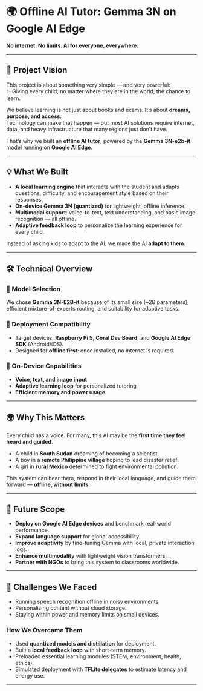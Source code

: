# 🌍 Offline AI Tutor: Gemma 3N on Google AI Edge

**No internet. No limits. AI for everyone, everywhere.**

---

## 📖 Project Vision
This project is about something very simple — and very powerful:  
✨ Giving every child, no matter where they are in the world, the chance to learn.  

We believe learning is not just about books and exams. It’s about **dreams, purpose, and access**.  
Technology can make that happen — but most AI solutions require internet, data, and heavy infrastructure that many regions just don’t have.  

That’s why we built an **offline AI tutor**, powered by the **Gemma 3N-e2b-it** model running on **Google AI Edge**.  

---

## 💡 What We Built
- **A local learning engine** that interacts with the student and adapts questions, difficulty, and encouragement style based on their responses.  
- **On-device Gemma 3N (quantized)** for lightweight, offline inference.  
- **Multimodal support**: voice-to-text, text understanding, and basic image recognition — all offline.  
- **Adaptive feedback loop** to personalize the learning experience for every child.  

Instead of asking kids to adapt to the AI, we made the AI **adapt to them**.  

---

## 🛠️ Technical Overview
### 🔹 Model Selection
We chose **Gemma 3N-E2B-it** because of its small size (~2B parameters), efficient mixture-of-experts routing, and suitability for adaptive tasks.



### 🔹 Deployment Compatibility
- Target devices: **Raspberry Pi 5**, **Coral Dev Board**, and **Google AI Edge SDK** (Android/iOS).  
- Designed for **offline first**: once installed, no internet is required.

### 🔹 On-Device Capabilities
- **Voice, text, and image input**  
- **Adaptive learning loop** for personalized tutoring  
- **Efficient memory and power usage**  

---

## 🌍 Why This Matters
Every child has a voice. For many, this AI may be the **first time they feel heard and guided**.  

- A child in **South Sudan** dreaming of becoming a scientist.  
- A boy in a **remote Philippine village** hoping to lead disaster relief.  
- A girl in **rural Mexico** determined to fight environmental pollution.  

This system can hear them, respond in their local language, and guide them forward — **offline, without limits**.

---

## 🚀 Future Scope
- **Deploy on Google AI Edge devices** and benchmark real-world performance.  
- **Expand language support** for global accessibility.  
- **Improve adaptivity** by fine-tuning Gemma with local, private interaction logs.  
- **Enhance multimodality** with lightweight vision transformers.  
- **Partner with NGOs** to bring this system to classrooms worldwide.  

---

## 🤝 Challenges We Faced
- Running speech recognition offline in noisy environments.  
- Personalizing content without cloud storage.  
- Staying within power and memory limits on small devices.  

### How We Overcame Them
- Used **quantized models and distillation** for deployment.  
- Built a **local feedback loop** with short-term memory.  
- Preloaded essential learning modules (STEM, environment, health, ethics).  
- Simulated deployment with **TFLite delegates** to estimate latency and energy use.  

---

